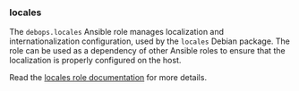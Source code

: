 ### locales

The `debops.locales` Ansible role manages localization and
internationalization configuration, used by the `locales` Debian
package. The role can be used as a dependency of other Ansible roles to
ensure that the localization is properly configured on the host.

Read the [locales role documentation](https://docs.debops.org/en/HEAD/ansible/roles/locales/) for more details.
